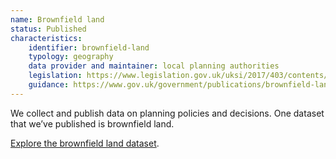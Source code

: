 ```yaml
---
name: Brownfield land
status: Published
characteristics:
    identifier: brownfield-land
    typology: geography
    data provider and maintainer: local planning authorities
    legislation: https://www.legislation.gov.uk/uksi/2017/403/contents/made
    guidance: https://www.gov.uk/government/publications/brownfield-land-registers-data-standard/publish-your-brownfield-land-data
---
```


We collect and publish data on planning policies and decisions. One dataset that we’ve published is brownfield land.

[Explore the brownfield land dataset](https://digital-land.github.io/dataset/brownfield-land/).
